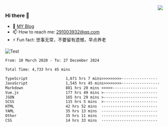 <img align='right' src='https://github-readme-stats.vercel.app/api?username=niaogege&show_icons=true&theme=radical'/>

### Hi there 👋

- 🌱 [MY Blog](https://bythewayer.com/)
- 📫 How to reach me: 291003932@qq.com
- ⚡ Fun fact:  世事无常，不要留有遗憾，早点养老

![Test](https://github-readme-stats.vercel.app/api/top-langs/?username=niaogege&layout=compact)

<!--START_SECTION:waka-->

```txt
From: 10 March 2020 - To: 27 December 2024

Total Time: 4,733 hrs 45 mins

TypeScript                 1,671 hrs 7 mins>>>>>>>>>----------------   35.30 %
JavaScript                 1,545 hrs 45 mins>>>>>>>>-----------------   32.65 %
Markdown                   881 hrs 20 mins >>>>>--------------------   18.62 %
Vue.js                     177 hrs 49 mins >------------------------   03.76 %
JSON                       165 hrs 29 mins >------------------------   03.50 %
SCSS                       115 hrs 5 mins  >------------------------   02.43 %
HTML                       42 hrs 52 mins  -------------------------   00.91 %
YAML                       35 hrs 13 mins  -------------------------   00.74 %
Other                      35 hrs 11 mins  -------------------------   00.74 %
CSS                        14 hrs 33 mins  -------------------------   00.31 %
```

<!--END_SECTION:waka-->
